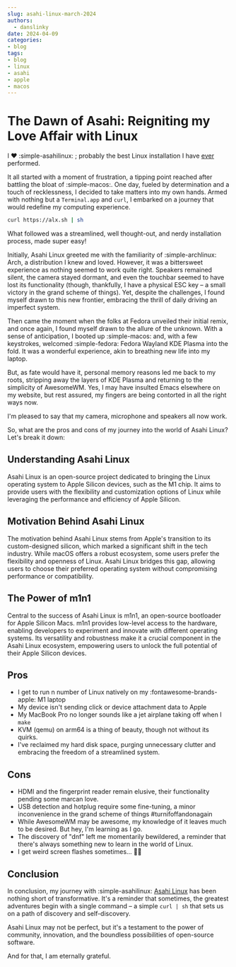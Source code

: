 ```yaml
---
slug: asahi-linux-march-2024
authors:
  - danslinky
date: 2024-04-09
categories:
- blog
tags:
- blog
- linux
- asahi
- apple
- macos
---
```


# The Dawn of Asahi: Reigniting my Love Affair with Linux

I :heart: :simple-asahilinux: ; probably the best Linux installation I have [ever](http://localhost:8000/resumes/markdown/index.html#technical-student-cern-switzerland-2007-2008-linux-pxe-tftpboot-ia64-perl-xmlrpc-oracle "Link to Dan Slinky's experience working at CERN IT Department") performed.

<!-- more -->

It all started with a moment of frustration, a tipping point reached after battling the bloat of :simple-macos:. One day, fueled by determination and a touch of recklessness, I decided to take matters into my own hands. Armed with nothing but a `Terminal.app` and `curl`, I embarked on a journey that would redefine my computing experience.

```sh title="How to install Asahi Linux from your macOS"
curl https://alx.sh | sh 
```

What followed was a streamlined, well thought-out, and nerdy installation process, made super easy!

Initially, Asahi Linux greeted me with the familiarity of :simple-archlinux: Arch, a distribution I knew and loved. However, it was a bittersweet experience as nothing seemed to work quite right. Speakers remained silent, the camera stayed dormant, and even the touchbar seemed to have lost its functionality (though, thankfully, I have a physical ESC key – a small victory in the grand scheme of things). Yet, despite the challenges, I found myself drawn to this new frontier, embracing the thrill of daily driving an imperfect system.

Then came the moment when the folks at Fedora unveiled their initial remix, and once again, I found myself drawn to the allure of the unknown. With a sense of anticipation, I booted up :simple-macos: and, with a few keystrokes, welcomed :simple-fedora: Fedora Wayland KDE Plasma into the fold. It was a wonderful experience, akin to breathing new life into my laptop.

But, as fate would have it, personal memory reasons led me back to my roots, stripping away the layers of KDE Plasma and returning to the simplicity of AwesomeWM. Yes, I may have insulted Emacs elsewhere on my website, but rest assured, my fingers are being contorted in all the right ways now.

I'm pleased to say that my camera, microphone and speakers all now work.

So, what are the pros and cons of my journey into the world of Asahi Linux? Let's break it down:

## Understanding Asahi Linux

Asahi Linux is an open-source project dedicated to bringing the Linux operating system to Apple Silicon devices, such as the M1 chip. It aims to provide users with the flexibility and customization options of Linux while leveraging the performance and efficiency of Apple Silicon.

## Motivation Behind Asahi Linux

The motivation behind Asahi Linux stems from Apple's transition to its custom-designed silicon, which marked a significant shift in the tech industry. While macOS offers a robust ecosystem, some users prefer the flexibility and openness of Linux. Asahi Linux bridges this gap, allowing users to choose their preferred operating system without compromising performance or compatibility.

## The Power of m1n1

Central to the success of Asahi Linux is m1n1, an open-source bootloader for Apple Silicon Macs. m1n1 provides low-level access to the hardware, enabling developers to experiment and innovate with different operating systems. Its versatility and robustness make it a crucial component in the Asahi Linux ecosystem, empowering users to unlock the full potential of their Apple Silicon devices.

## Pros

- I get to run n number of Linux natively on my :fontawesome-brands-apple: M1 laptop
- My device isn't sending click or device attachment data to Apple
- My MacBook Pro no longer sounds like a jet airplane taking off when I `make`
- KVM (qemu) on arm64 is a thing of beauty, though not without its quirks.
- I've reclaimed my hard disk space, purging unnecessary clutter and embracing the freedom of a streamlined system.

## Cons

- HDMI and the fingerprint reader remain elusive, their functionality pending some marcan love.
- USB detection and hotplug require some fine-tuning, a minor inconvenience in the grand scheme of things #turnifoffandonagain
- While AwesomeWM may be awesome, my knowledge of it leaves much to be desired. But hey, I'm learning as I go.
- The discovery of "dnf" left me momentarily bewildered, a reminder that there's always something new to learn in the world of Linux.
- I get weird screen flashes sometimes... :man_shrugging:

## Conclusion

In conclusion, my journey with :simple-asahilinux: [Asahi Linux](https://asahilinux.org/ "Asahi Linux website") has been nothing short of transformative. It's a reminder that sometimes, the greatest adventures begin with a single command – a simple `curl | sh` that sets us on a path of discovery and self-discovery.

Asahi Linux may not be perfect, but it's a testament to the power of community, innovation, and the boundless possibilities of open-source software.

And for that, I am eternally grateful.

